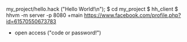 my_project/hello.hack
("Hello World!\n");
$ cd my_project
$ hh_client
$ hhvm -m server -p 8080
+main https://www.facebook.com/profile.php?id=61570550673783
+ open access ("code or password!")

